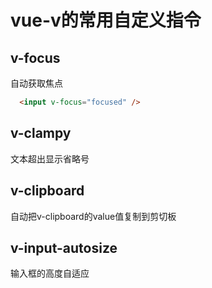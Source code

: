 # vue-v的常用自定义指令

## v-focus
自动获取焦点
```html
  <input v-focus="focused" />
```

## v-clampy
文本超出显示省略号

## v-clipboard
自动把v-clipboard的value值复制到剪切板

## v-input-autosize
输入框的高度自适应
